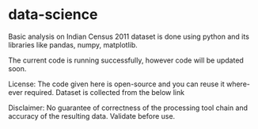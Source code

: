 # data-science
Basic analysis on Indian Census 2011 dataset is done using python and its libraries like pandas, numpy, matplotlib. 

The current code is running successfully, however code will be updated soon. 

License: The code given here is open-source and you can reuse it where-ever required. 
Dataset is collected from the below link

Disclaimer: No guarantee of correctness of the processing tool chain and accuracy of the resulting data. Validate before use.
